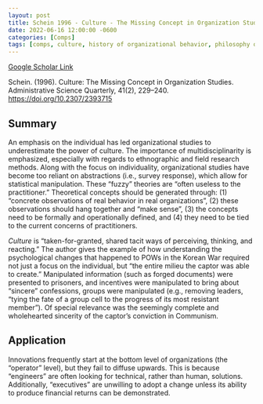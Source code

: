 ```yaml
---
layout: post
title: Schein 1996 - Culture - The Missing Concept in Organization Studies
date: 2022-06-16 12:00:00 -0600
categories: [Comps]
tags: [comps, culture, history of organizational behavior, philosophy of science, metascience, theory generation, practitioner]
---
```

[Google Scholar Link](https://scholar.google.com/scholar?hl=en&as_sdt=5%2C45&sciodt=0%2C45&cites=630780516145626273&scipsc=&q=Culture%3A+The+Missing+Concept+in+Organization+Studies&btnG=)

Schein. (1996). Culture: The Missing Concept in Organization Studies. Administrative Science Quarterly, 41(2), 229–240. https://doi.org/10.2307/2393715

## Summary
An emphasis on the individual has led organizational studies to underestimate the power of culture.  The importance of multidisciplinarity is emphasized, especially with regards to ethnographic and field research methods.  Along with the focus on individuality, organizational studies have become too reliant on abstractions (i.e., survey response), which allow for statistical manipulation.  These “fuzzy” theories are “often useless to the practitioner.”  Theoretical concepts should be generated through: (1) “concrete observations of real behavior in real organizations”, (2) these observations should hang together and “make sense”, (3) the concepts need to be formally and operationally defined, and (4) they need to be tied to the current concerns of practitioners.

_Culture_ is “taken-for-granted, shared tacit ways of perceiving, thinking, and reacting.”  The author gives the example of how understanding the psychological changes that happened to POWs in the Korean War required not just a focus on the individual, but “the entire milieu the captor was able to create.”  Manipulated information (such as forged documents) were presented to prisoners, and incentives were manipulated to bring about “sincere” confessions, groups were manipulated (e.g., removing leaders, “tying the fate of a group cell to the progress of its most resistant member”).  Of special relevance was the seemingly complete and wholehearted sincerity of the captor’s conviction in Communism.

## Application
Innovations frequently start at the bottom level of organizations (the “operator” level), but they fail to diffuse upwards.  This is because “engineers” are often looking for technical, rather than human, solutions.  Additionally, “executives” are unwilling to adopt a change unless its ability to produce financial returns can be demonstrated.
